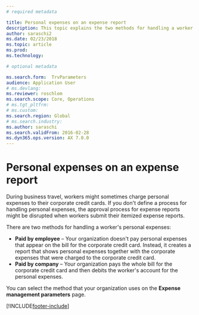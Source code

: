 ```yaml
---
# required metadata

title: Personal expenses on an expense report
description: This topic explains the two methods for handling a worker's personal expenses in Microsoft Dynamics 365 Finance.
author: saraschi2
ms.date: 02/23/2018
ms.topic: article
ms.prod: 
ms.technology: 

# optional metadata

ms.search.form:  TrvParameters
audience: Application User
# ms.devlang: 
ms.reviewer: roschlom
ms.search.scope: Core, Operations
# ms.tgt_pltfrm: 
# ms.custom: 
ms.search.region: Global
# ms.search.industry: 
ms.author: saraschi
ms.search.validFrom: 2016-02-28
ms.dyn365.ops.version: AX 7.0.0
---
```


# Personal expenses on an expense report

During business travel, workers might sometimes charge personal expenses to their corporate credit cards. If you don't define a process for handling personal expenses, the approval process for expense reports might be disrupted when workers submit their itemized expense reports. 

There are two methods for handling a worker's personal expenses:

- **Paid by employee** – Your organization doesn't pay personal expenses that appear on the bill for the corporate credit card. Instead, it creates a 
report that shows personal expenses together with the corporate expenses that were charged to the corporate credit card.
- **Paid by company** – Your organization pays the whole bill for the corporate credit card and then debits the worker's account for the personal expenses.

You can select the method that your organization uses on the **Expense management parameters** page.


[!INCLUDE[footer-include](../includes/footer-banner.md)]